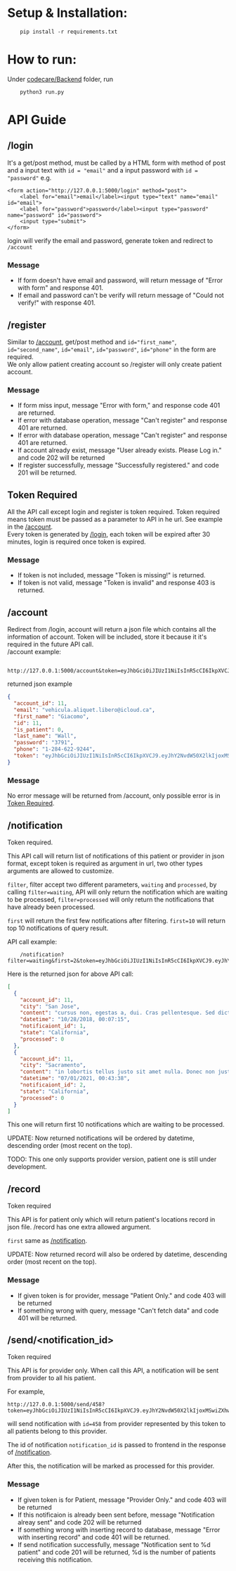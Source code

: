 # Setup & Installation:

        pip install -r requirements.txt

# How to run:

Under [codecare/Backend](./) folder, run

        python3 run.py

# API Guide

## /login
It's a get/post method, must be called by a HTML form with method of post and a input text with ```id = "email"``` and a input password with ```id = "password"``` e.g.

    <form action="http://127.0.0.1:5000/login" method="post">
        <label for="email">email</label><input type="text" name="email" id="email">
        <label for="password">password</label><input type="password" name="password" id="password">
        <input type="submit">
    </form>
login will verify the email and password, generate token and redirect to ```/account```
### Message
<ul>
    <li>If form doesn't have email and password, will return message of "Error with form" and response 401.</li>
    <li>If email and password can't be verify will return message of "Could not verify!" with response 401.</li>
</ul>

## /register
Similar to [/account](#account), get/post method and ```id="first_name"```, ```id="second_name"```, ```id="email"```, ```id="password"```, ```id="phone"``` in the form are required.<br>
We only allow patient creating account so /register will only create patient account.
### Message
<ul>
    <li>If form miss input, message "Error with form," and response code 401 are returned.</li>
    <li>If error with database operation, message "Can't register" and response 401 are returned.</li>
    <li>If error with database operation, message "Can't register" and response 401 are returned.</li>
    <li>If account already exist, message "User already exists. Please Log in." and code 202 will be returned</li>
    <li>If register successfully, message "Successfully registered." and code 201 will be returned.</li>
</ul>

## Token Required
All the API call except login and register is token required. Token required means token must be passed as a parameter to API in he url. See example in the [/account](#account).<br>
Every token is generated by [/login](#/login), each token will be expired after 30 minutes, login is required once token is expired.
### Message
<ul>
    <li>If token is not included, message "Token is missing!" is returned.</li>
    <li>If token is not valid, message "Token is invalid" and response 403 is returned.</li>
</ul>

## /account

Redirect from /login, account will return a json file which contains all the information of account. Token will be included, store it because it it's required in the future API call. <br>
/account example:

        http://127.0.0.1:5000/account&token=eyJhbGciOiJIUzI1NiIsInR5cCI6IkpXVCJ9.eyJhY2NvdW50X2lkIjoxMSwiZXhwIjoxNjY5MjUzNzM0fQ.2YHjBmt4iEUoPb48tbLfdhel6h7I3bgjdX8saVsNrOA

returned json example
```json
{
  "account_id": 11,
  "email": "vehicula.aliquet.libero@icloud.ca",
  "first_name": "Giacomo",
  "id": 11,
  "is_patient": 0,
  "last_name": "Wall",
  "password": "3791",
  "phone": "1-284-622-9244",
  "token": "eyJhbGciOiJIUzI1NiIsInR5cCI6IkpXVCJ9.eyJhY2NvdW50X2lkIjoxMSwiZXhwIjoxNjY5MjUzNzM0fQ.2YHjBmt4iEUoPb48tbLfdhel6h7I3bgjdX8saVsNrOA"
}
```
### Message
No error message will be returned from /account, only possible error is in [Token Required](#token-required).


## /notification
Token required.

This API call will return list of notifications of this patient or provider in json format, except token is required as argument in url, two other types arguments are allowed to customize.

```filter```, filter accept two different parameters, ```waiting``` and ```processed```, by calling ```filter=waiting```, API will only return the notification which are waiting to be processed, ```filter=processed``` will only return the notifications that have already been processed.


```first``` will return the first few notifications after filtering. ```first=10``` will return top 10 notifications of query result.

API call example:

        /notification?filter=waiting&first=2&token=eyJhbGciOiJIUzI1NiIsInR5cCI6IkpXVCJ9.eyJhY2NvdW50X2lkIjoxMSwiZXhwIjoxNjY5MjUzNzM0fQ.2YHjBmt4iEUoPb48tbLfdhel6h7I3bgjdX8saVsNrOA

Here is the returned json for above API call:
```json
[
  {
    "account_id": 11,
    "city": "San Jose",
    "content": "cursus non, egestas a, dui. Cras pellentesque. Sed dictum. Proin eget odio. Aliquam vulputate ullamcorper magna. Sed eu eros. Nam consequat dolor vitae dolor. Donec fringilla. Donec feugiat metus sit amet ante. Vivamus non lorem vitae odio sagittis semper. Nam tempor diam dictum sapien. Aenean massa. Integer vitae nibh. Donec est mauris, rhoncus id, mollis nec, cursus a, enim. Suspendisse aliquet, sem ut cursus luctus, ipsum leo elementum sem, vitae aliquam eros turpis non enim. Mauris quis turpis vitae purus gravida sagittis. Duis gravida. Praesent eu nulla at sem molestie sodales. Mauris blandit enim consequat purus. Maecenas libero est, congue a, aliquet vel, vulputate eu, odio. Phasellus at augue id ante dictum cursus. Nunc mauris elit, dictum eu, eleifend nec, malesuada ut, sem. Nulla interdum. Curabitur dictum. Phasellus in felis. Nulla tempor augue ac ipsum. Phasellus vitae mauris sit amet lorem semper auctor. Mauris vel turpis. Aliquam adipiscing lobortis risus. In mi pede, nonummy ut, molestie in, tempus eu, ligula. Aenean euismod mauris eu elit. Nulla facilisi. Sed neque. Sed eget lacus. Mauris non dui nec urna suscipit nonummy. Fusce fermentum fermentum arcu. Vestibulum ante ipsum primis in faucibus orci luctus et ultrices posuere cubilia Curae Phasellus ornare. Fusce mollis. Duis sit amet diam eu dolor egestas rhoncus. Proin nisl sem, consequat nec, mollis vitae, posuere at, velit. Cras lorem lorem, luctus ut, pellentesque eget, dictum placerat, augue. Sed molestie. Sed id risus",
    "datetime": "10/28/2018, 00:07:15",
    "notificaiont_id": 1,
    "state": "California",
    "processed": 0
  },
  {
    "account_id": 11,
    "city": "Sacramento",
    "content": "in lobortis tellus justo sit amet nulla. Donec non justo. Proin non massa non ante bibendum ullamcorper. Duis cursus, diam at pretium aliquet, metus urna convallis erat, eget tincidunt dui augue eu tellus. Phasellus elit pede, malesuada vel, venenatis vel, faucibus id, libero. Donec consectetuer mauris id sapien. Cras dolor dolor, tempus non, lacinia at, iaculis quis, pede. Praesent eu dui. Cum sociis natoque penatibus et magnis dis parturient montes, nascetur ridiculus mus. Aenean eget magna. Suspendisse tristique neque venenatis lacus. Etiam bibendum fermentum metus. Aenean sed pede nec ante blandit viverra. Donec tempus, lorem fringilla ornare placerat, orci lacus vestibulum lorem, sit amet ultricies sem magna nec quam. Curabitur vel lectus. Cum sociis natoque penatibus et magnis dis parturient montes, nascetur ridiculus mus. Donec dignissim magna a tortor. Nunc commodo auctor velit. Aliquam nisl. Nulla eu",
    "datetime": "07/01/2021, 00:43:38",
    "notificaiont_id": 2,
    "state": "California",
    "processed": 0
  }
]
```

This one will return first 10 notifications which are waiting to be processed.

UPDATE: Now returned notifications will be ordered by datetime, descending order (most recent on the top).

TODO: This one only supports provider version, patient one is still under development.

## /record
Token required

This API is for patient only which will return patient's locations record in json file. /record has one extra allowed argument.

```first``` same as [/notification](#notification).

UPDATE: Now returned record will also be ordered by datetime, descending order (most recent on the top).

### Message
<ul>
    <li>If given token is for provider, message "Patient Only." and code 403 will be returned</li>
    <li>If something wrong with query, message "Can't fetch data" and code 401 will be returned.</li>
</ul>

## /send/<notification_id>
Token required

This API is for provider only. When call this API, a notification will be sent from provider to all his patient.

For example,

    http://127.0.0.1:5000/send/458?token=eyJhbGciOiJIUzI1NiIsInR5cCI6IkpXVCJ9.eyJhY2NvdW50X2lkIjoxMSwiZXhwIjoxNjY5NTk4ODMyfQ.B1ls3cpK1FpdMVoSDcpg_1IYSdOHns1lBs4iwtrixnw

will send notification with ```id=458``` from provider represented by this token to all patients belong to this provider.

The id of notification ```notification_id``` is passed to frontend in the response of [/notification](#notification).

After this, the notification will be marked as processed for this provider.

### Message
<ul>
    <li>If given token is for Patient, message "Provider Only." and code 403 will be returned</li>
    <li>If this notificaion is already been sent before, message "Notification alreay sent" and code 202 will be returned</li>
    <li>If something wrong with inserting record to database, message "Error with inserting record" and code 401 will be returned.</li>
    <li>If send notification successfully, message "Notification sent to %d patient" and code 201 will be returned, %d is the number of patients receiving this notification.</li>
</ul>

